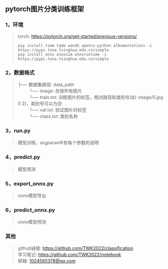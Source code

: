 ## pytorch图片分类训练框架
### 1，环境
>torch: https://pytorch.org/get-started/previous-versions/
>```
>pip install timm tqdm wandb opencv-python albumentations -i https://pypi.tuna.tsinghua.edu.cn/simple  
>pip install onnx onnxsim onnxruntime -i https://pypi.tuna.tsinghua.edu.cn/simple
>```
### 2，数据格式
>├── 数据集路径: data_path  
>&emsp; &emsp; └── image: 存放所有图片  
>&emsp; &emsp; └── train.txt: 训练图片的标签。相对路径和类别号(如: image/0.jpg 0 2)，类别号可以为空  
>&emsp; &emsp; └── val.txt: 验证图片的标签  
>&emsp; &emsp; └── class.txt: 类别名称
### 3，run.py
>模型训练，argparse中有每个参数的说明
### 4，predict.py
>模型预测
### 5，export_onnx.py
>onnx模型导出
### 6，predict_onnx.py
>onnx模型预测
### 其他
>github链接: https://github.com/TWK2022/classification  
>学习笔记: https://github.com/TWK2022/notebook  
>邮箱: 1024565378@qq.com
